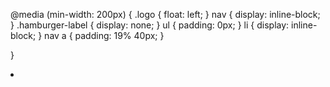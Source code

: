 @media (min-width: 200px) {
.logo {
float: left;
}
nav {
display: inline-block;
}
.hamburger-label {
display: none;
}
ul {
padding: 0px;
}
li {
display: inline-block;
}
nav a {
padding: 19% 40px;
}

}

<li>
          <a href="#"> <i class="fas fa-search"></i></a>
        </li>
